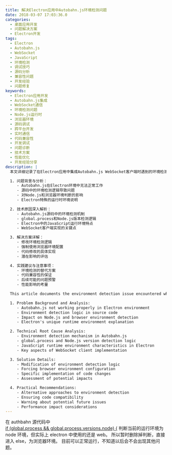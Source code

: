 ```yaml
---
title: 解决Electron应用中Autobahn.js环境检测问题
date: 2018-03-07 17:03:36.0
categories:
  - 桌面应用开发
  - 问题解决方案
  - Electron开发
tags:
  - Electron
  - Autobahn.js
  - WebSocket
  - JavaScript
  - 环境检测
  - 调试技巧
  - 源码分析
  - 兼容性问题
  - 开发经验
  - 问题修复
keywords:
  - Electron应用开发
  - Autobahn.js集成
  - WebSocket通信
  - 环境检测问题
  - Node.js运行时
  - 浏览器环境
  - 源码调试
  - 跨平台开发
  - 实时通信
  - 代码兼容性
  - 开发调试
  - 问题诊断
  - 技术方案
  - 性能优化
  - 开发经验分享
description: |
  本文详细记录了在Electron应用中集成Autobahn.js WebSocket客户端时遇到的环境检测问题及其解决方案：

  1. 问题背景与分析：
     - Autobahn.js在Electron环境中无法正常工作
     - 源码中的环境检测逻辑导致问题
     - 对Node.js和浏览器环境判断的影响
     - Electron特殊的运行时环境说明

  2. 技术原因深入解析：
     - Autobahn.js源码中的环境检测机制
     - global.process和Node.js版本检测逻辑
     - Electron中的JavaScript运行环境特点
     - WebSocket客户端实现的关键点

  3. 解决方案详解：
     - 修改环境检测逻辑
     - 强制使用浏览器环境配置
     - 代码修改的具体实现
     - 潜在影响的评估

  4. 实践建议与注意事项：
     - 环境检测的替代方案
     - 代码兼容性的保证
     - 后续可能的问题预警
     - 性能影响的考量

  This article documents the environment detection issue encountered when integrating Autobahn.js WebSocket client in Electron applications and its solution:

  1. Problem Background and Analysis:
     - Autobahn.js not working properly in Electron environment
     - Environment detection logic in source code
     - Impact on Node.js and browser environment detection
     - Electron's unique runtime environment explanation

  2. Technical Root Cause Analysis:
     - Environment detection mechanism in Autobahn.js
     - global.process and Node.js version detection logic
     - JavaScript runtime environment characteristics in Electron
     - Key aspects of WebSocket client implementation

  3. Solution Details:
     - Modification of environment detection logic
     - Forcing browser environment configuration
     - Specific implementation of code changes
     - Assessment of potential impacts

  4. Practical Recommendations:
     - Alternative approaches to environment detection
     - Ensuring code compatibility
     - Warning about potential future issues
     - Performance impact considerations
---
```


在 authbahn 源代码中  
[if (global.process && global.process.versions.node) {](https://github.com/crossbario/autobahn-js/blob/79b093bf47f6ff3e2fd50f42fce20578150baaf9/lib/transport/websocket.js#L81)
判断当前的运行环境为 node 环境，但实际上 electron 中使用的还是 web。
所以暂时删除掉判断，直接进入 else，为浏览器环境。
目前可以正常运行，不知道以后会不会出现其他问题。
